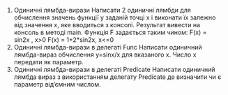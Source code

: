 1. Одиничні лямбда-вирази 
Написати 2 одиничні лямбди для обчислення значень функції у заданій точці x і виконати їх залежно від значення x, яке вводиться з консолі. Результат вивести на консоль в методі main.
Функція F задається таким чином:
F(x) = sin2x ,        x>0
F(x) = 1+2*sin2x,  x<=0
2. Одиничні лямбда-вирази в делегаті Funс
Написати одиничний лямбда-вираз обчислення y=sinx/x для вказаного x. Число x передати як параметр.
3. Одиничні лямбда-вирази в делегаті Predicate
Написати одиничний лямбда вираз з використанням делегату Predicate де визначити чи є параметр від’ємним числом.
